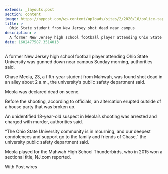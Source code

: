 ```yaml
--- 
extends: _layouts.post 
section: content 
image: https://nypost.com/wp-content/uploads/sites/2/2020/10/police-tape-1.jpg?quality=90&strip=all&w=1200 
title: > 
  Ohio State student from New Jersey shot dead near campus 
description: > 
  A former New Jersey high school football player attending Ohio State University was gunned down near campus Sunday morning, authorities said.Chase Meola, 23, a fifth-year student from Mahwah, was found shot dead in an alley about 2 a.m., the university’s public safety department said.Before the shooting, according to officials, an altercation erupted outside of a house party that was broken up.“The Ohio State University community is in mourning, and our deepest condolences and support go to the family and friends of Chase,” the university public safety department said.Meola played for the Mahwah High School Thunderbirds, who in 2015 won a sectional title, NJ.com reported. 
date: 1602477587.3514013 
--- 
```

A former New Jersey high school football player attending Ohio State University was gunned down near campus Sunday morning, authorities said.

Chase Meola, 23, a fifth-year student from Mahwah, was found shot dead in an alley about 2 a.m., the university’s public safety department said.

Meola was declared dead on scene.

Before the shooting, according to officials, an altercation erupted outside of a house party that was broken up.

An unidentified 18-year-old suspect in Meola’s shooting was arrested and charged with murder, authorities said.

“The Ohio State University community is in mourning, and our deepest condolences and support go to the family and friends of Chase,” the university public safety department said.

Meola played for the Mahwah High School Thunderbirds, who in 2015 won a sectional title, NJ.com reported.

With Post wires